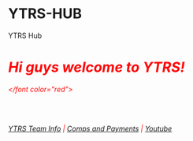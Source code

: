 # YTRS-HUB
YTRS Hub
<br> 
<font color="red"><h1><i><b>Hi guys welcome to YTRS!</b><i></i></h1></font color="red">
<h2></h2>
<body>

<br>
<br>
<a href="#YTRS Team Info">YTRS Team Info</a> | <a href="#Comps and Payments">Comps and Payments</a> | <a href="#Youtube">Youtube</a> 
<br>
<br>
</body>







  


